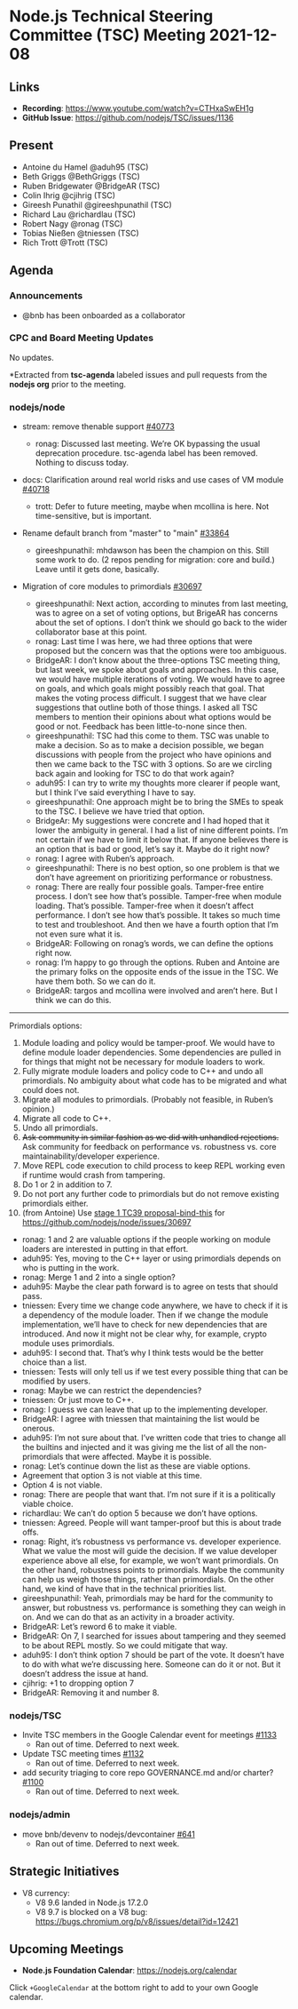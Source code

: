 # Node.js Technical Steering Committee (TSC) Meeting 2021-12-08

## Links

* **Recording**: <https://www.youtube.com/watch?v=CTHxaSwEH1g>
* **GitHub Issue**: <https://github.com/nodejs/TSC/issues/1136>

## Present

* Antoine du Hamel @aduh95 (TSC)
* Beth Griggs @BethGriggs (TSC)
* Ruben Bridgewater @BridgeAR (TSC)
* Colin Ihrig @cjihrig (TSC)
* Gireesh Punathil @gireeshpunathil (TSC)
* Richard Lau @richardlau (TSC)
* Robert Nagy @ronag (TSC)
* Tobias Nießen @tniessen (TSC)
* Rich Trott @Trott (TSC)

## Agenda

### Announcements

* @bnb has been onboarded as a collaborator

### CPC and Board Meeting Updates

No updates.

\*Extracted from **tsc-agenda** labeled issues and pull requests from the **nodejs org** prior to the meeting.

### nodejs/node

* stream: remove thenable support [#40773](https://github.com/nodejs/node/pull/40773)
  * ronag: Discussed last meeting. We’re OK bypassing the usual deprecation procedure. tsc-agenda label has been removed. Nothing to discuss today.

* docs: Clarification around real world risks and use cases of VM module [#40718](https://github.com/nodejs/node/issues/40718)
  * trott: Defer to future meeting, maybe when mcollina is here. Not time-sensitive, but is important.

* Rename default branch from "master" to "main" [#33864](https://github.com/nodejs/node/issues/33864)
  * gireeshpunathil: mhdawson has been the champion on this. Still some work to do. (2 repos pending for migration: core and build.) Leave until it gets done, basically.

* Migration of core modules to primordials [#30697](https://github.com/nodejs/node/issues/30697)
  * gireeshpunathil: Next action, according to minutes from last meeting, was to agree on a set of voting options, but BrigeAR has concerns about the set of options. I don’t think we should go back to the wider collaborator base at this point.
  * ronag: Last time I was here, we had three options that were proposed but the concern was that the options were too ambiguous.
  * BridgeAR: I don’t know about the three-options TSC meeting thing, but last week, we spoke about goals and approaches. In this case, we would have multiple iterations of voting. We would have to agree on goals, and which goals might possibly reach that goal. That makes the voting process difficult. I suggest that we have clear suggestions that outline both of those things. I asked all TSC members to mention their opinions about what options would be good or not. Feedback has been little-to-none since then.
  * gireeshpunathil: TSC had this come to them. TSC was unable to make a decision. So as to make a decision possible, we began discussions with people from the project who have opinions and then we came back to the TSC with 3 options. So are we circling back again and looking for TSC to do that work again?
  * aduh95: I can try to write my thoughts more clearer if people want, but I think I’ve said everything I have to say.
  * gireeshpunathil: One approach might be to bring the SMEs to speak to the TSC. I believe we have tried that option.
  * BridgeAr: My suggestions were concrete and I had hoped that it lower the ambiguity in general. I had a list of nine different points. I’m not certain if we have to limit it below that. If anyone believes there is an option that is bad or good, let’s say it. Maybe do it right now?
  * ronag: I agree with Ruben’s approach.
  * gireeshpunathil: There is no best option, so one problem is that we don’t have agreement on prioritizing performance or robustness.
  * ronag: There are really four possible goals. Tamper-free entire process. I don’t see how that’s possible. Tamper-free when module loading. That’s possible. Tamper-free when it doesn’t affect performance. I don’t see how that’s possible. It takes so much time to test and troubleshoot. And then we have a fourth option that I’m not even sure what it is.
  * BridgeAR: Following on ronag’s words, we can define the options right now.
  * ronag: I’m happy to go through the options. Ruben and Antoine are the primary folks on the opposite ends of the issue in the TSC. We have them both. So we can do it.
  * BridgeAR: targos and mcollina were involved and aren’t here. But I think we can do this.

***

Primordials options:

1. Module loading and policy would be tamper-proof. We would have to define module loader dependencies. Some dependencies are pulled in for things that might not be necessary for module loaders to work.
2. Fully migrate module loaders and policy code to C++ and undo all primordials. No ambiguity about what code has to be migrated and what could does not.
3. Migrate all modules to primordials. (Probably not feasible, in Ruben’s opinion.)
4. Migrate all code to C++.
5. Undo all primordials.
6. ~~Ask community in similar fashion as we did with unhandled rejections.~~ Ask community for feedback on performance vs. robustness vs. core maintainability/developer experience.
7. Move REPL code execution to child process to keep REPL working even if runtime would crash from tampering.
8. Do 1 or 2 in addition to 7.
9. Do not port any further code to primordials but do not remove existing primordials either.
10. (from Antoine) Use [stage 1 TC39 proposal-bind-this](https://github.com/tc39/proposal-bind-this) for <https://github.com/nodejs/node/issues/30697>

* ronag: 1 and 2 are valuable options if the people working on module loaders are interested in putting in that effort.
* aduh95: Yes, moving to the C++ layer or using primordials depends on who is putting in the work.
* ronag: Merge 1 and 2 into a single option?
* aduh95: Maybe the clear path forward is to agree on tests that should pass.
* tniessen: Every time we change code anywhere, we have to check if it is a dependency of the module loader. Then if we change the module implementation, we’ll have to check for new dependencies that are introduced. And now it might not be clear why, for example, crypto module uses primordials.
* aduh95: I second that. That’s why I think tests would be the better choice than a list.
* tniessen: Tests will only tell us if we test every possible thing that can be modified by users.
* ronag: Maybe we can restrict the dependencies?
* tniessen: Or just move to C++.
* ronag: I guess we can leave that up to the implementing developer.
* BridgeAR: I agree with tniessen that maintaining the list would be onerous.
* aduh95: I’m not sure about that. I’ve written code that tries to change all the builtins and injected and it was giving me the list of all the non-primordials that were affected. Maybe it is possible.
* ronag: Let’s continue down the list as these are viable options.
* Agreement that option 3 is not viable at this time.
* Option 4 is not viable.
* ronag: There are people that want that. I’m not sure if it is a politically viable choice.
* richardlau: We can’t do option 5 because we don’t have options.
* tniessen: Agreed. People will want tamper-proof but this is about trade offs.
* ronag: Right, it’s robustness vs performance vs. developer experience. What we value the most will guide the decision. If we value developer experience above all else, for example, we won’t want primordials. On the other hand, robustness points to primordials. Maybe the community can help us weigh those things, rather than primordials. On the other hand, we kind of have that in the technical priorities list.
* gireeshpunathil: Yeah, primordials may be hard for the community to answer, but robustness vs. performance is something they can weigh in on. And we can do that as an activity in a broader activity.
* BridgeAR: Let’s reword 6 to make it viable.
* BridgeAR: On 7, I searched for issues about tampering and they seemed to be about REPL mostly. So we could mitigate that way.
* aduh95: I don’t think option 7 should be part of the vote. It doesn’t have to do with what we’re discussing here. Someone can do it or not. But it doesn’t address the issue at hand.
* cjihrig: +1 to dropping option 7
* BridgeAR: Removing it and number 8.

### nodejs/TSC

* Invite TSC members in the Google Calendar event for meetings [#1133](https://github.com/nodejs/TSC/issues/1133)
  * Ran out of time. Deferred to next week.
* Update TSC meeting times [#1132](https://github.com/nodejs/TSC/issues/1132)
  * Ran out of time. Deferred to next week.
* add security triaging to core repo GOVERNANCE.md and/or charter? [#1100](https://github.com/nodejs/TSC/issues/1100)
  * Ran out of time. Deferred to next week.

### nodejs/admin

* move bnb/devenv to nodejs/devcontainer [#641](https://github.com/nodejs/admin/issues/641)
  * Ran out of time. Deferred to next week.

## Strategic Initiatives

* V8 currency:
  * V8 9.6 landed in Node.js 17.2.0
  * V8 9.7 is blocked on a V8 bug: <https://bugs.chromium.org/p/v8/issues/detail?id=12421>

## Upcoming Meetings

* **Node.js Foundation Calendar**: <https://nodejs.org/calendar>

Click `+GoogleCalendar` at the bottom right to add to your own Google calendar.
